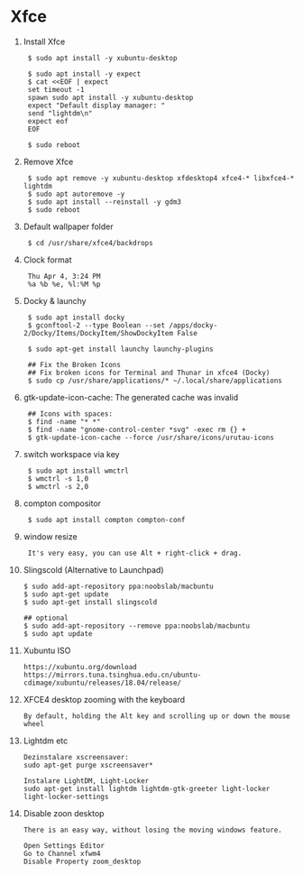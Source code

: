 Xfce
====

1. Install Xfce

        $ sudo apt install -y xubuntu-desktop

        $ sudo apt install -y expect
        $ cat <<EOF | expect
        set timeout -1
        spawn sudo apt install -y xubuntu-desktop
        expect "Default display manager: "
        send "lightdm\n"
        expect eof
        EOF

        $ sudo reboot

2. Remove Xfce

        $ sudo apt remove -y xubuntu-desktop xfdesktop4 xfce4-* libxfce4-* lightdm
        $ sudo apt autoremove -y
        $ sudo apt install --reinstall -y gdm3
        $ sudo reboot

3. Default wallpaper folder

        $ cd /usr/share/xfce4/backdrops

4. Clock format

        Thu Apr 4, 3:24 PM
        %a %b %e, %l:%M %p

5. Docky & launchy

        $ sudo apt install docky
        $ gconftool-2 --type Boolean --set /apps/docky-2/Docky/Items/DockyItem/ShowDockyItem False

        $ sudo apt-get install launchy launchy-plugins

        ## Fix the Broken Icons
        ## Fix broken icons for Terminal and Thunar in xfce4 (Docky)
        $ sudo cp /usr/share/applications/* ~/.local/share/applications


6. gtk-update-icon-cache: The generated cache was invalid

        ## Icons with spaces:
        $ find -name "* *"
        $ find -name "gnome-control-center *svg" -exec rm {} +
        $ gtk-update-icon-cache --force /usr/share/icons/urutau-icons

7. switch workspace via key


        $ sudo apt install wmctrl
        $ wmctrl -s 1,0
        $ wmctrl -s 2,0

8. compton compositor

        $ sudo apt install compton compton-conf

9. window resize

        It's very easy, you can use Alt + right-click + drag.

10. Slingscold (Alternative to Launchpad)

        $ sudo add-apt-repository ppa:noobslab/macbuntu
        $ sudo apt-get update
        $ sudo apt-get install slingscold

        ## optional
        $ sudo add-apt-repository --remove ppa:noobslab/macbuntu
        $ sudo apt update

11. Xubuntu ISO

        https://xubuntu.org/download
        https://mirrors.tuna.tsinghua.edu.cn/ubuntu-cdimage/xubuntu/releases/18.04/release/

12. XFCE4 desktop zooming with the keyboard

        By default, holding the Alt key and scrolling up or down the mouse wheel


13. Lightdm etc

        Dezinstalare xscreensaver:
        sudo apt-get purge xscreensaver*

        Instalare LightDM, Light-Locker
        sudo apt-get install lightdm lightdm-gtk-greeter light-locker light-locker-settings

14. Disable zoon desktop

        There is an easy way, without losing the moving windows feature.

        Open Settings Editor
        Go to Channel xfwm4
        Disable Property zoom_desktop
